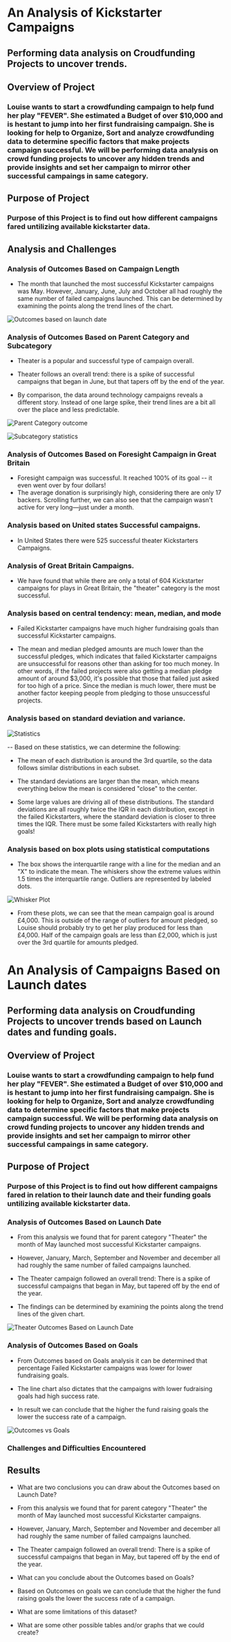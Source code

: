 # An Analysis of Kickstarter Campaigns

## Performing data analysis on Croudfunding Projects to uncover trends.

## Overview of Project

### Louise wants to start a crowdfunding campaign to help fund her play "FEVER". She estimated a Budget of over $10,000 and is hestant to jump into her first fundraising campaign. She is looking for help to Organize, Sort and analyze crowdfunding data to determine specific factors that make projects campaign successful. We will be performing data analysis on crowd funding projects to uncover any hidden trends and provide insights and set her campaign to mirror other successful campaings in same category.

## Purpose of Project

### Purpose of this Project is to find out how different campaigns fared untilizing available kickstarter data.

## Analysis and Challenges

### Analysis of Outcomes Based on Campaign Length

*   The month that launched the most successful Kickstarter campaigns was May. However, January, June, July and October all had roughly the same number of failed campaigns launched. This can be determined by examining the points along the trend lines of the chart. 

![Outcomes based on launch date](Outcomes-based-on-launch-date.png)

### Analysis of Outcomes Based on Parent Category and Subcategory

* Theater is a popular and successful type of campaign overall. 

* Theater follows an overall trend: there is a spike of successful campaigns that began in June, but that tapers off by the end of the year. 

* By comparison, the data around technology campaigns reveals a different story. Instead of one large spike, their trend lines are a bit all over the place and less predictable.

![Parent Category outcome](Parent-Category-outcome.png)

![Subcategory statistics](Subcategory-statistics.png)

### Analysis of Outcomes Based on Foresight Campaign in Great Britain

*   Foresight campaign was successful. It reached 100% of its goal -- it even went over by four dollars!
*   The average donation is surprisingly high, considering there are only 17 backers. Scrolling further, we can also see that the campaign wasn't active for very long—just under a month.

### Analysis based on United states Successful campaigns.

*  In United States there were 525 successful theater Kickstarters Campaigns.

### Analysis of Great Britain Campaigns.

*   We have found that while there are only a total of 604 Kickstarter campaigns for plays in Great Britain, the "theater" category is the most successful.

### Analysis based on central tendency: mean, median, and mode

*   Failed Kickstarter campaigns have much higher fundraising goals than successful Kickstarter campaigns. 

*   The mean and median pledged amounts are much lower than the successful pledges, which indicates that failed Kickstarter campaigns are unsuccessful for reasons other than asking for too much money. In other words, if the failed projects were also getting a median pledge amount of around $3,000, it's possible that those that failed just asked for too high of a price. Since the median is much lower, there must be another factor keeping people from pledging to those unsuccessful projects. 

### Analysis based on standard deviation and variance.

![Statistics](data-statistical.png)

--   Based on these statistics, we can determine the following:

* The mean of each distribution is around the 3rd quartile, so the data follows similar distributions in each subset.

* The standard deviations are larger than the mean, which means everything below the mean is considered "close" to the center.

* Some large values are driving all of these distributions. The standard deviations are all roughly twice the IQR in each distribution, except in the failed Kickstarters, where the standard deviation is closer to three times the IQR. There must be some failed Kickstarters with really high goals!

### Analysis based on box plots using statistical computations

* The box shows the interquartile range with a line for the median and an "X" to indicate the mean. The whiskers show the extreme values within 1.5 times the interquartile range. Outliers are represented by labeled dots.

![Whisker Plot](Box-Wiskers.png)

*   From these plots, we can see that the mean campaign goal is around £4,000. This is outside of the range of outliers for amount pledged, so Louise should probably try to get her play produced for less than £4,000. Half of the campaign goals are less than £2,000, which is just over the 3rd quartile for amounts pledged.

# An Analysis of Campaigns Based on Launch dates

## Performing data analysis on Croudfunding Projects to uncover trends based on Launch dates and funding goals.

## Overview of Project

### Louise wants to start a crowdfunding campaign to help fund her play "FEVER". She estimated a Budget of over $10,000 and is hestant to jump into her first fundraising campaign. She is looking for help to Organize, Sort and analyze crowdfunding data to determine specific factors that make projects campaign successful. We will be performing data analysis on crowd funding projects to uncover any hidden trends and provide insights and set her campaign to mirror other successful campaings in same category.

## Purpose of Project

### Purpose of this Project is to find out how different campaigns fared in relation to their launch date and their funding goals untilizing available kickstarter data.


### Analysis of Outcomes Based on Launch Date

*   From this analysis we found that for parent category "Theater" the month of May launched most successful Kickstarter campaigns.

*   However, January, March, September and November and december all had roughly the same number of failed campaigns launched. 

*   The Theater campaign followed an overall trend: There is a spike of successful campaigns that began in May, but tapered off by the end of the year. 

*   The findings can be determined by examining the points along the trend lines of the given chart. 

![Theater Outcomes Based on Launch Date](Theater_Outcomes_vs_Launch.png)

### Analysis of Outcomes Based on Goals

*   From Outcomes based on Goals analysis it can be determined that percentage Failed Kickstarter campaigns was lower for lower fundraising goals.

*   The line chart also dictates that the campaigns with lower fudraising goals had high success rate. 

*   In result we can conclude that the higher the fund raising goals the lower the success rate of a campaign.  

![Outcomes vs Goals](Outcomes_vs_Goals.png)


### Challenges and Difficulties Encountered

## Results

- What are two conclusions you can draw about the Outcomes based on Launch Date?

- From this analysis we found that for parent category "Theater" the month of May launched most successful Kickstarter campaigns.

- However, January, March, September and November and december all had roughly the same number of failed campaigns launched. 

- The Theater campaign followed an overall trend: There is a spike of successful campaigns that began in May, but tapered off by the end of the year. 

- What can you conclude about the Outcomes based on Goals?

- Based on Outcomes on goals we can conclude that the higher the fund raising goals the lower the success rate of a campaign.  

- What are some limitations of this dataset?

- What are some other possible tables and/or graphs that we could create?
